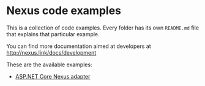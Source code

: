 # Nexus code examples

This is a collection of code examples. Every folder has its own `README.md` file that explains that particular example.

You can find more documentation aimed at developers at http://nexus.link/docs/development

These are the available examples:
* [ASP.NET Core Nexus adapter](NetCoreAdapter)


